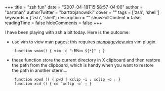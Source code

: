 +++
title = "zsh fun"
date = "2007-04-18T15:58:57-04:00"
author = "bartman"
authorTwitter = "barttrojanowski"
cover = ""
tags = ['zsh', 'shell']
keywords = ['zsh', 'shell']
description = ""
showFullContent = false
readingTime = false
hideComments = false
+++

I have been playing with zsh a bit today.  Here is the outcome:

 - use vim to view man pages; this requires [manpageview.vim](http://www.vim.org/scripts/script.php?script_id=489)
   vim plugin.

        function vman() { vim -c ":RMan ${*}" ; }

 - these function store the current directory in X clipboard and then restore the path from the clipboard, which 
    is handy when you want to restore the path in another xterm...

        function xpwd () { pwd | xclip -i ; xclip -o ; }
        function xcd () { cd `xclip -o` ; }